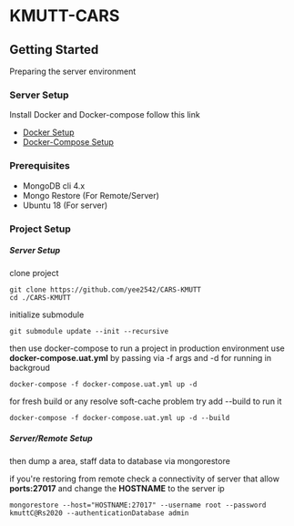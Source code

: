# KMUTT-CARS
## Getting Started
Preparing the server environment

### Server Setup
Install Docker and Docker-compose follow this link 
- [Docker Setup](https://www.digitalocean.com/community/tutorials/how-to-install-and-use-docker-on-ubuntu-18-04)
- [Docker-Compose Setup](https://www.digitalocean.com/community/tutorials/how-to-install-docker-compose-on-ubuntu-18-04)

### Prerequisites
- MongoDB cli 4.x
- Mongo Restore (For Remote/Server)
- Ubuntu 18 (For server)

### Project Setup

##### Server Setup
clone project

```
git clone https://github.com/yee2542/CARS-KMUTT
cd ./CARS-KMUTT
```

initialize submodule
```
git submodule update --init --recursive
```

then use docker-compose to run a project in production environment use **docker-compose.uat.yml** by passing via -f args and -d for running in backgroud

```
docker-compose -f docker-compose.uat.yml up -d
```

for fresh build or any resolve soft-cache problem try add --build to run it

```
docker-compose -f docker-compose.uat.yml up -d --build
```

##### Server/Remote Setup
then dump a area, staff data to database via mongorestore

if you're restoring from remote check a connectivity of server that allow **ports:27017** and change the **HOSTNAME** to the server ip


```
mongorestore --host="HOSTNAME:27017" --username root --password kmuttC@Rs2020 --authenticationDatabase admin
```





